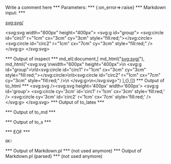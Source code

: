 Write a comment here
*** Parameters: ***
{:on_error=>:raise}
*** Markdown input: ***

<svg:svg/>

<svg:svg 
width="600px" height="400px">
  <svg:g id="group">
	<svg:circle id="circ1" r="1cm" cx="3cm" cy="3cm" style="fill:red;"></svg:circle>
	<svg:circle id="circ2" r="1cm" cx="7cm" cy="3cm" style="fill:red;" />
  </svg:g>
</svg:svg>

*** Output of inspect ***
md_el(:document,[
	md_html("<svg:svg/>"),
	md_html("<svg:svg \nwidth=\"600px\" height=\"400px\">\n  <svg:g id=\"group\">\n\t<svg:circle id=\"circ1\" r=\"1cm\" cx=\"3cm\" cy=\"3cm\" style=\"fill:red;\"></svg:circle>\n\t<svg:circle id=\"circ2\" r=\"1cm\" cx=\"7cm\" cy=\"3cm\" style=\"fill:red;\" />\n  </svg:g>\n</svg:svg>")
],{},[])
*** Output of to_html ***
<svg:svg /><svg:svg height='400px' width='600px'>
  <svg:g id='group'>
	<svg:circle cy='3cm' id='circ1' r='1cm' cx='3cm' style='fill:red;' />
	<svg:circle cy='3cm' id='circ2' r='1cm' cx='7cm' style='fill:red;' />
  </svg:g>
</svg:svg>
*** Output of to_latex ***

*** Output of to_md ***

*** Output of to_s ***

*** EOF ***



	OK!



*** Output of Markdown.pl ***
(not used anymore)
*** Output of Markdown.pl (parsed) ***
(not used anymore)